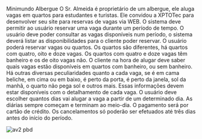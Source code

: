 Minimundo Albergue
O Sr. Almeida é proprietário de um albergue, ele aluga vagas em quartos para estudantes e turistas.
Ele convidou a XPTOTec para desenvolver seu site para reservas de vagas via WEB. O sistema deve
permitir ao usuário reservar uma vaga durante um período de tempo. O usuário deve poder consultar as
vagas disponíveis num período, o sistema deverá listar as disponibilidades para o cliente poder reservar.
O usuário poderá reservar vagas ou quartos. Os quartos são diferentes, há quartos com quatro, oito e
doze vagas. Os quartos com quatro e doze vagas têm banheiro e os de oito vagas não. O cliente na
hora de alugar deve saber quais vagas estão disponíveis em quartos com banheiro, ou sem banheiro.
Há outras diversas peculiaridades quanto a cada vaga, se é em cama beliche, em cima ou em baixo, é
perto da porta, é perto da janela, sol da manhã, o quarto não pega sol e outros mais. Essas informações
devem estar disponíveis com o detalhamento de cada vaga.
O usuário deve escolher quantos dias vai alugar a vaga a partir de um determinado dia. As diárias
sempre começam e terminam ao meio-dia.
O pagamento será por cartão de crédito. Os cancelamentos só poderão ser efetuados até três dias
antes do início do período.


![av2 pbd](https://github.com/user-attachments/assets/ca2a8c44-25c2-4255-a4fc-b1ce3dbeded5)
